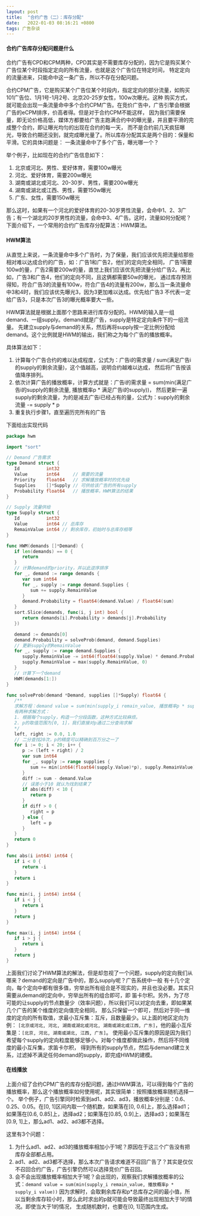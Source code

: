 ```yaml
---
layout: post 
title:  "合约广告（二）：库存分配"
date:   2022-01-03 08:16:21 +0800 
tags: 广告杂谈
---
```


#### **合约广告库存分配问题是什么**

合约广告有CPD和CPM两种，CPD其实是不需要库存分配的，因为它是购买某个广告位某个时段指定定向的所有流量，也就是这个广告位在特定时间，
特定定向的流量进来，只能命中这一条广告，所以不存在分配问题。

合约CPM广告，它是购买某个广告位某个时段内，指定定向的部分流量，如购买101广告位、1月1号-1月2号、北京20-25岁女性，100w次曝光。这种
购买方式，就可能会出现一条流量命中多个合约CPM广告。在竞价广告中，广告引擎会根据广告的eCPM排序，价高者得。但是对于合约CPM不能这样，
因为我们需要保量，即无论价格高低，媒体方都要给广告主跑满合约中的曝光量，并且要平滑的完成整个合约，即让曝光均匀的出现在合约的每一天，
而不是合约前几天疯狂曝光，导致合约期还没到，就完成曝光量了。所以库存分配其实是两个目的：保量和平滑。它的具体问题是：
一条流量命中了多个广告，曝光哪一个？

举个例子，比如现在的合约广告信息如下：
1. 北京或河北、男性、爱好体育，需要100w曝光
2. 河北、爱好体育，需要200w曝光
3. 湖南或湖北或河北、20-30岁、男性，需要200w曝光
4. 湖南或湖北或江西、男性，需要150w曝光 
5. 广东、女性，需要150w曝光

那么这时，如果有一个河北的爱好体育的20-30岁男性流量，会命中1、2、3广告；有一个湖北的20岁男性的流量，会命中3、4广告。这时，流量如何分配呢？
下面介绍下，一个常用的合约广告库存分配算法：HWM算法。

#### **HWM算法**

从直觉上来说，一条流量命中多个广告时，为了保量，我们应该优先把流量给那些相对难以达成合约的广告，如：广告1和广告2，他们的定向完全相同，
广告1需要100w的量，广告2需要200w的量，直觉上我们应该优先把流量分给广告2。再比如，广告3和广告4，他们的定向不同，且这俩都需要50w的曝光，
通过库存预测得知，符合广告3的流量有100w，符合广告4的流量有200w，那么当一条流量命中3和4时，我们应该优先曝光3，因为3更加难以达成。优先给广告3
不代表一定给广告3，只是本次广告3的曝光概率要大一些。

HWM算法就是根据上面那个思路来进行库存分配的。HWM的输入是一组demand、一组supply。demand就是广告，supply是特定定向条件下的一组流量。
先建立supply与demand的关系，然后再将supply按一定比例分配给demand。这个比例就是HWM的输出，我们称之为每个广告的播放概率。

具体算法如下：
1. 计算每个广告合约的难以达成程度，公式为：广告i的需求量 / sum(满足广告i的supply的剩余流量)，这个值越高，说明合约越难以达成，
   然后将广告按该值降序排列。
2. 依次计算广告的播放概率，计算方式就是：广告i的需求量 = sum(min(满足广告i的supply的剩余流量, 播放概率p * 满足广告i的supply))，
   然后更新一遍supply的剩余流量，为的是减去广告i已经占有的量，公式为：supply的剩余流量 -= supply * p
3. 重复执行步骤1，直至遍历完所有的广告

下面给出实现代码
```go
package hwm

import "sort"

// Demand 广告需求
type Demand struct {
   Id          int32
   Value       int64     // 需要的流量
   Priority    float64   // 求解播放概率时的优先级
   Supplies    []*Supply // 可供给该广告的所有supply
   Probability float64   // 播放概率，HWM算法的结果
}

// Supply 流量供给
type Supply struct {
   Id          int32
   Value       int64 // 总库存
   RemainValue int64 // 剩余库存，初始时与总库存相等
}

func HWM(demands []*Demand) {
   if len(demands) == 0 {
      return
   }
   // 计算demand的priority，并以此逆序排序
   for _, demand := range demands {
      var sum int64
      for _, supply := range demand.Supplies {
         sum += supply.RemainValue
      }
      demand.Probability = float64(demand.Value) / float64(sum)
   }
   sort.Slice(demands, func(i, j int) bool {
      return demands[i].Probability > demands[j].Probability
   })

   demand := demands[0]
   demand.Probability = solveProb(demand, demand.Supplies)
   // 更新supply的RemainValue
   for _, supply := range demand.Supplies {
      supply.RemainValue -= int64(float64(supply.Value) * demand.Probability)
      supply.RemainValue = max(supply.RemainValue, 0)
   }
   // 计算下一个demand
   HWM(demands[1:])
}

func solveProb(demand *Demand, supplies []*Supply) float64 {
   /**
   求解方程：demand value = sum(min(supply_i remain_value, 播放概率p * supply_i value))
   有两种求解方式：
   1. 根据每个supply，构造一个分段函数，这种方式比较麻烦。
   2. p的取值范围为[0, 1]，我们直接对p通过二分查询求解
   */
   left, right := 0.0, 1.0
   // 二分查找20次，p的精度可以精确到百万分之一了
   for i := 0; i < 20; i++ {
      p := (left + right) / 2
      var sum int64
      for _, supply := range supplies {
         sum += min(int64(float64(supply.Value)*p), supply.RemainValue)
      }
      diff := sum - demand.Value
      // 误差小于10 就认为找到结果了
      if abs(diff) < 10 {
         return p
      }
      if diff > 0 {
         right = p
      } else {
         left = p
      }
   }
   return 0
}

func abs(i int64) int64 {
   if i < 0 {
      return -i
   }
   return i
}

func min(i, j int64) int64 {
   if i < j {
      return i
   }
   return j
}

func max(i, j int64) int64 {
   if i > j {
      return i
   }
   return j
}
```
上面我们讨论了HWM算法的解法，但是却忽视了一个问题，supply的定向我们从哪来？demand的定向是广告中的，那么supply呢？广告系统中一般
有十几个定向，每个定向中都有很多值，穷举出所有组合是不现实的，并且也没必要。其实只需要从demand的定向中，穷举出所有的组合即可，即
笛卡尔积。另外，为了尽可能的让supply的节点数量少（效率问题），所以我们可以对定向去重，即如果某几个广告的某个维度的定向值完全相同，
那么只保留一个即可，然后对于同一维度的定向的所有取值，求最小互斥集：互斥，且数量最少。以上面的地区定向为例：
`[北京或河北, 河北, 湖南或湖北或河北, 湖南或湖北或江西, 广东]`，他的最小互斥集是：`[北京, 河北, 湖南或湖北, 江西, 广东]`。
使用最小互斥集的原因是因为我们希望每个supply的定向粒度能够足够小。对每个维度都做此操作，然后将不同维度的最小互斥集，求笛卡尔积，
得到所有的supply节点，然后与demand建立关系，过滤掉不满足任何demand的supply，即完成HWM的建模。

#### **在线播放**

上面介绍了合约CPM广告的库存分配问题，通过HWM算法，可以得到每个广告的播放概率，那么这个播放概率如何使用呢，其实很简单：按照播放概率随机选择一个。
举个例子，广告引擎同时检索到ad1、ad2、ad3，播放概率分别是：0.6、0.25、0.05。在[0, 1]区间内取一个随机数，如果落在[0, 0.6]上，那么选择ad1；
如果落在[0.6, 0.85]上，选择ad2；如果落在[0.85, 0.9]上，选择ad3；如果落在[0.9, 1]上，那么ad1、ad2、ad3都不选择。

这里有3个问题：
1. 为什么ad1、ad2、ad3的播放概率相加小于1呢？原因在于这三个广告没有把库存全部都占用。
2. ad1、ad2、ad3都不选择，那么本次广告请求难道不召回广告了？其实是仅仅不召回合约广告，广告引擎仍然可以选择竞价广告召回。
3. 会不会出现播放概率相加大于1呢？会出现的，观察我们求解播放概率的公式：```demand value = sum(min(supply_i remain_value, 播放概率p * supply_i value))```
因为求解时，会取剩余库存和p*总库存之间的最小值，所以当剩余库存较小时，那么此时求出的p就可能会导致最终出现相加大于1的情况。即使当大于1的情况，
生成随机数时，也要在[0, 1]范围内生成。